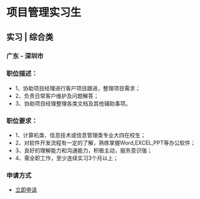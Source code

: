 
# 项目管理实习生
## 实习  |  综合类
### 广东 - 深圳市

### 职位描述：
- 1、协助项目经理进行客户项目跟进，整理项目需求；
- 2、负责日常客户维护及问题解答；
- 3、协助项目经理整理各类文档及其他辅助事项。

### 职位要求：
- 1、计算机类、信息技术或信息管理类专业大四在校生；
- 2、对软件开发流程有一定的了解，熟练掌握Word,EXCEL,PPT等办公软件；
- 3、良好的理解能力和沟通能力，积极主动，服务意识强；
- 4、需全职工作，至少连续实习3个月以上；
### 申请方式
- <a href="mailto:hr@tuya.com" title=yourName-项目管理实习生>立即申请</a>